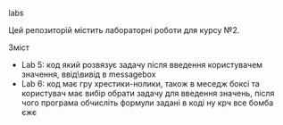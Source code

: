labs

Цей репозиторій містить лабораторні роботи для курсу №2.

Зміст

- Lab 5: код який розвязує задачу після введення користувачем значення, ввід\вивід в messagebox
- Lab 6: код має гру хрестики-нолики, також в меседж боксі та користувач має вибір обрати задачу для введення значень, після чого програма обчисліть формули задані в коді ну крч все бомба єжє